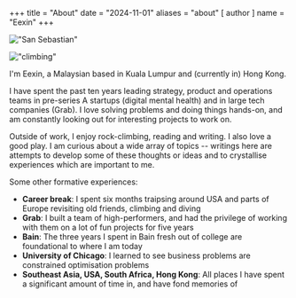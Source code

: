 +++
title = "About"
date = "2024-11-01"
aliases = "about"
[ author ]
  name = "Eexin"
+++

!["San Sebastian"](/images/Spain-san-sebastian.JPG "san-sebastian")

!["climbing"](/images/climb-cederberg.JPG "climbing")

I'm Eexin, a Malaysian based in Kuala Lumpur and (currently in) Hong Kong. 

I have spent the past ten years leading strategy, product and operations teams in pre-series A startups (digital mental health) and in large tech companies (Grab). I love solving problems and doing things hands-on, and am constantly looking out for interesting projects to work on. 

Outside of work, I enjoy rock-climbing, reading and writing. I also love a good play. I am curious about a wide array of topics -- writings here are attempts to develop some of these thoughts or ideas and to crystallise experiences which are important to me.

Some other formative experiences:
- **Career break**: I spent six months traipsing around USA and parts of Europe revisiting old friends, climbing and diving  
- **Grab**: I built a team of high-performers, and had the privilege of working with them on a lot of fun projects for five years
- **Bain**: The three years I spent in Bain fresh out of college are foundational to where I am today
- **University of Chicago**: I learned to see business problems are constrained optimisation problems  
- **Southeast Asia, USA, South Africa, Hong Kong**: All places I have spent a significant amount of time in, and have fond memories of

